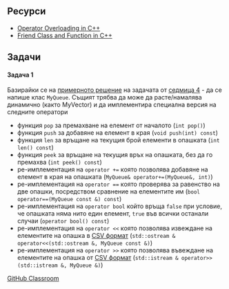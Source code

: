 ## Ресурси

- [Operator Overloading in C++](https://www.geeksforgeeks.org/operator-overloading-cpp/)
- [Friend Class and Function in C++](https://www.geeksforgeeks.org/friend-class-function-cpp/)

## Задачи

#### Задача 1

Базирайки се на [примерното решение](https://www.onlinegdb.com/60hCDTeSH) на задачата от [седмица 4](https://github.com/FMI-2023-2024/CS-OOP-7-Excercises/tree/main/Week-4) - да се напише клас `MyQueue`. Същият трябва да може да расте/намалява динамично (както MyVector) и да имплементира специална версия на следните оператори
- функция `pop` за премахване на елемент от началото (`int pop()`)
- функция `push` за добавяне на елемент в края (`void push(int) const`)
- функция `len` за връщане на текущия брой елементи в опашката (`int len() const`)
- функция `peek` за връщане на текущия връх на опашката, без да го премахва (`int peek() const`)
- ре-имплементация на `operator +=` която позволява добавяне на елемент в края на опашката (`MyQueue& operator+=(MyQueue&, int)`)
- ре-имплементация на `operator ==` която проверява за равенство на две опашки, посредством сравнение на елементите им (`bool operator==(MyQueue const &) const`)
- ре-имплементация на `operator bool` който връща `false` при условие, че опашката няма нито един елемент, `true` във всички останали случаи (`operator bool() const`)
- ре-имплементация на `operator <<` която позволява извеждане на елементите на опашка в [CSV формат](https://en.wikipedia.org/wiki/Comma-separated_values) (`std::ostream & operator<<(std::ostream &, MyQueue const &)`)
- ре-имплементация на `operator >>` която позволява въвеждане на елементите на опашка от [CSV формат](https://en.wikipedia.org/wiki/Comma-separated_values) (`std::istream & operator>>(std::istream &, MyQueue &)`)

[GitHub Classroom](https://classroom.github.com/a/oooXD3Ag)
